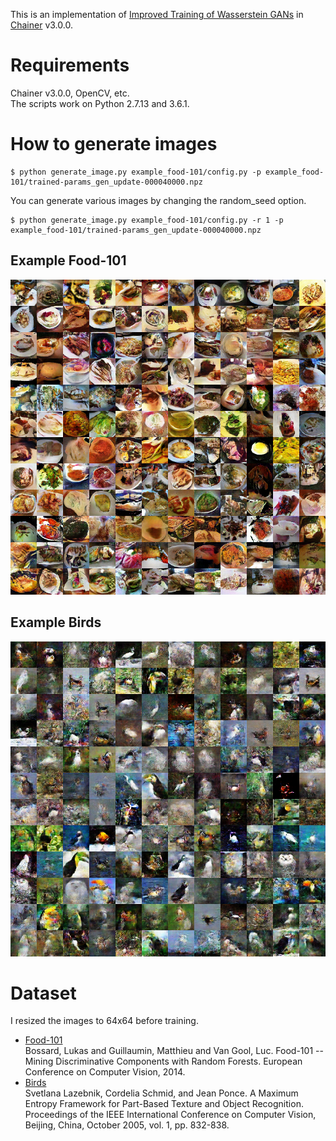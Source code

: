 This is an implementation of [Improved Training of Wasserstein GANs](https://arxiv.org/abs/1704.00028) in [Chainer](https://github.com/chainer/chainer) v3.0.0.

# Requirements
Chainer v3.0.0, OpenCV, etc.  
The scripts work on Python 2.7.13 and 3.6.1.

# How to generate images
```
$ python generate_image.py example_food-101/config.py -p example_food-101/trained-params_gen_update-000040000.npz
```
You can generate various images by changing the random_seed option.
```
$ python generate_image.py example_food-101/config.py -r 1 -p example_food-101/trained-params_gen_update-000040000.npz
```

## Example Food-101
![example_image_food-101](https://raw.githubusercontent.com/mr4msm/wgan_gp_chainer/master/example_food-101/example_update-000040000.png)

## Example Birds
![example_image_birds](https://raw.githubusercontent.com/mr4msm/wgan_gp_chainer/master/example_birds/example_update-000040000.png)

# Dataset
I resized the images to 64x64 before training.
* [Food-101](https://www.vision.ee.ethz.ch/datasets_extra/food-101/)  
Bossard, Lukas and Guillaumin, Matthieu and Van Gool, Luc. Food-101 -- Mining Discriminative Components with Random Forests. European Conference on Computer Vision, 2014.
* [Birds](http://www-cvr.ai.uiuc.edu/ponce_grp/data/)  
Svetlana Lazebnik, Cordelia Schmid, and Jean Ponce. A Maximum Entropy Framework for Part-Based Texture and Object Recognition. Proceedings of the IEEE International Conference on Computer Vision, Beijing, China, October 2005, vol. 1, pp. 832-838.
